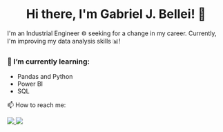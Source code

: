 <h1 align="center">
Hi there, I'm Gabriel J. Bellei! 👋
</h1>

I'm an Industrial Engineer ⚙️ seeking for a change in my career. Currently, I'm improving my data analysis skills 📊!

### 🌱 I’m currently learning:

- Pandas and Python
- Power BI
- SQL

📫 How to reach me:

<a href="https://www.linkedin.com/in/gabrieljabourbellei" alt="linkedin" target="_blank">

<img src="https://img.shields.io/badge/LinkedIn-%230077B5.svg?&style=flat-square&logo=linkedin&logoColor=white">

</a>

<a href="mailto:gabriel.bellei@engenharia.ufjf.br" alt="gmail" target="_blank">

<img src="https://img.shields.io/badge/-Gmail-FF0000?style=flat-square&labelColor=FF0000&logo=gmail&logoColor=white&link=mailto:lucas.diniz@engenharia.ufjf.br" />

</a>
